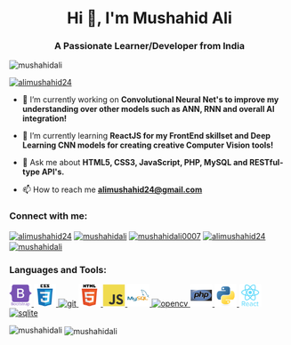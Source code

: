 <h1 align="center">Hi 👋, I'm Mushahid Ali</h1>
<h3 align="center">A Passionate Learner/Developer from India</h3>

<p align="left"> <img src="https://komarev.com/ghpvc/?username=mushahidali&label=Profile%20views&color=0e75b6&style=flat" alt="mushahidali" /> </p>

<p align="left"> <a href="https://twitter.com/alimushahid24" target="blank"><img src="https://img.shields.io/twitter/follow/alimushahid24?logo=twitter&style=for-the-badge" alt="alimushahid24" /></a> </p>

- 🔭 I’m currently working on **Convolutional Neural Net's to improve my understanding over other models such as ANN, RNN and overall AI integration!**

- 🌱 I’m currently learning **ReactJS for my FrontEnd skillset and Deep Learning CNN models for creating creative Computer Vision tools!**

- 💬 Ask me about **HTML5, CSS3, JavaScript, PHP, MySQL and RESTful-type API's.**

- 📫 How to reach me **alimushahid24@gmail.com**

<h3 align="left">Connect with me:</h3>
<p align="left">
<a href="https://twitter.com/alimushahid24" target="blank"><img align="center" src="https://raw.githubusercontent.com/rahuldkjain/github-profile-readme-generator/master/src/images/icons/Social/twitter.svg" alt="alimushahid24" height="30" width="40" /></a>
<a href="https://linkedin.com/in/mushahidali" target="blank"><img align="center" src="https://raw.githubusercontent.com/rahuldkjain/github-profile-readme-generator/master/src/images/icons/Social/linked-in-alt.svg" alt="mushahidali" height="30" width="40" /></a>
<a href="https://fb.com/mushahidali0007" target="blank"><img align="center" src="https://raw.githubusercontent.com/rahuldkjain/github-profile-readme-generator/master/src/images/icons/Social/facebook.svg" alt="mushahidali0007" height="30" width="40" /></a>
<a href="https://instagram.com/alimushahid24" target="blank"><img align="center" src="https://raw.githubusercontent.com/rahuldkjain/github-profile-readme-generator/master/src/images/icons/Social/instagram.svg" alt="alimushahid24" height="30" width="40" /></a>
<a href="https://www.youtube.com/c/mushahidali" target="blank"><img align="center" src="https://raw.githubusercontent.com/rahuldkjain/github-profile-readme-generator/master/src/images/icons/Social/youtube.svg" alt="mushahidali" height="30" width="40" /></a>
</p>

<h3 align="left">Languages and Tools:</h3>
<p align="left"> <a href="https://getbootstrap.com" target="_blank" rel="noreferrer"> <img src="https://raw.githubusercontent.com/devicons/devicon/master/icons/bootstrap/bootstrap-plain-wordmark.svg" alt="bootstrap" width="40" height="40"/> </a> <a href="https://www.w3schools.com/css/" target="_blank" rel="noreferrer"> <img src="https://raw.githubusercontent.com/devicons/devicon/master/icons/css3/css3-original-wordmark.svg" alt="css3" width="40" height="40"/> </a> <a href="https://git-scm.com/" target="_blank" rel="noreferrer"> <img src="https://www.vectorlogo.zone/logos/git-scm/git-scm-icon.svg" alt="git" width="40" height="40"/> </a> <a href="https://www.w3.org/html/" target="_blank" rel="noreferrer"> <img src="https://raw.githubusercontent.com/devicons/devicon/master/icons/html5/html5-original-wordmark.svg" alt="html5" width="40" height="40"/> </a> <a href="https://developer.mozilla.org/en-US/docs/Web/JavaScript" target="_blank" rel="noreferrer"> <img src="https://raw.githubusercontent.com/devicons/devicon/master/icons/javascript/javascript-original.svg" alt="javascript" width="40" height="40"/> </a> <a href="https://www.mysql.com/" target="_blank" rel="noreferrer"> <img src="https://raw.githubusercontent.com/devicons/devicon/master/icons/mysql/mysql-original-wordmark.svg" alt="mysql" width="40" height="40"/> </a> <a href="https://opencv.org/" target="_blank" rel="noreferrer"> <img src="https://www.vectorlogo.zone/logos/opencv/opencv-icon.svg" alt="opencv" width="40" height="40"/> </a> <a href="https://www.php.net" target="_blank" rel="noreferrer"> <img src="https://raw.githubusercontent.com/devicons/devicon/master/icons/php/php-original.svg" alt="php" width="40" height="40"/> </a> <a href="https://www.python.org" target="_blank" rel="noreferrer"> <img src="https://raw.githubusercontent.com/devicons/devicon/master/icons/python/python-original.svg" alt="python" width="40" height="40"/> </a> <a href="https://reactjs.org/" target="_blank" rel="noreferrer"> <img src="https://raw.githubusercontent.com/devicons/devicon/master/icons/react/react-original-wordmark.svg" alt="react" width="40" height="40"/> </a> <a href="https://www.sqlite.org/" target="_blank" rel="noreferrer"> <img src="https://www.vectorlogo.zone/logos/sqlite/sqlite-icon.svg" alt="sqlite" width="40" height="40"/> </a> </p>

<p><img align="left" src="https://github-readme-stats.vercel.app/api/top-langs?username=mushahidali&show_icons=true&locale=en&layout=compact" alt="mushahidali" /></p>

<p>&nbsp;<img align="center" src="https://github-readme-stats.vercel.app/api?username=mushahidali&show_icons=true&locale=en" alt="mushahidali" /></p>
